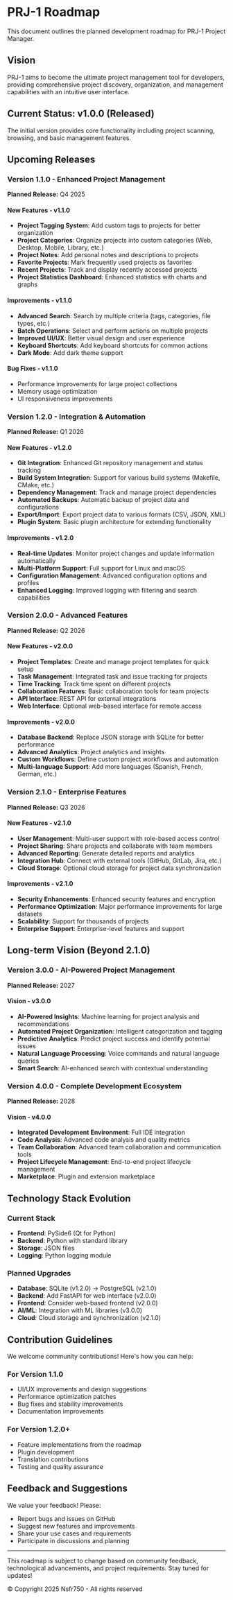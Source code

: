 # PRJ-1 Roadmap

This document outlines the planned development roadmap for PRJ-1 Project Manager.

## Vision

PRJ-1 aims to become the ultimate project management tool for developers, providing comprehensive project discovery, organization, and management capabilities with an intuitive user interface.

## Current Status: v1.0.0 (Released)

The initial version provides core functionality including project scanning, browsing, and basic management features.

## Upcoming Releases

### Version 1.1.0 - Enhanced Project Management

**Planned Release:** Q4 2025

#### New Features - v1.1.0

- **Project Tagging System**: Add custom tags to projects for better organization
- **Project Categories**: Organize projects into custom categories (Web, Desktop, Mobile, Library, etc.)
- **Project Notes**: Add personal notes and descriptions to projects
- **Favorite Projects**: Mark frequently used projects as favorites
- **Recent Projects**: Track and display recently accessed projects
- **Project Statistics Dashboard**: Enhanced statistics with charts and graphs

#### Improvements - v1.1.0

- **Advanced Search**: Search by multiple criteria (tags, categories, file types, etc.)
- **Batch Operations**: Select and perform actions on multiple projects
- **Improved UI/UX**: Better visual design and user experience
- **Keyboard Shortcuts**: Add keyboard shortcuts for common actions
- **Dark Mode**: Add dark theme support

#### Bug Fixes - v1.1.0

- Performance improvements for large project collections
- Memory usage optimization
- UI responsiveness improvements

### Version 1.2.0 - Integration & Automation

**Planned Release:** Q1 2026

#### New Features - v1.2.0

- **Git Integration**: Enhanced Git repository management and status tracking
- **Build System Integration**: Support for various build systems (Makefile, CMake, etc.)
- **Dependency Management**: Track and manage project dependencies
- **Automated Backups**: Automatic backup of project data and configurations
- **Export/Import**: Export project data to various formats (CSV, JSON, XML)
- **Plugin System**: Basic plugin architecture for extending functionality

#### Improvements - v1.2.0

- **Real-time Updates**: Monitor project changes and update information automatically
- **Multi-Platform Support**: Full support for Linux and macOS
- **Configuration Management**: Advanced configuration options and profiles
- **Enhanced Logging**: Improved logging with filtering and search capabilities

### Version 2.0.0 - Advanced Features

**Planned Release:** Q2 2026

#### New Features - v2.0.0

- **Project Templates**: Create and manage project templates for quick setup
- **Task Management**: Integrated task and issue tracking for projects
- **Time Tracking**: Track time spent on different projects
- **Collaboration Features**: Basic collaboration tools for team projects
- **API Interface**: REST API for external integrations
- **Web Interface**: Optional web-based interface for remote access

#### Improvements - v2.0.0

- **Database Backend**: Replace JSON storage with SQLite for better performance
- **Advanced Analytics**: Project analytics and insights
- **Custom Workflows**: Define custom project workflows and automation
- **Multi-language Support**: Add more languages (Spanish, French, German, etc.)

### Version 2.1.0 - Enterprise Features

**Planned Release:** Q3 2026

#### New Features - v2.1.0

- **User Management**: Multi-user support with role-based access control
- **Project Sharing**: Share projects and collaborate with team members
- **Advanced Reporting**: Generate detailed reports and analytics
- **Integration Hub**: Connect with external tools (GitHub, GitLab, Jira, etc.)
- **Cloud Storage**: Optional cloud storage for project data synchronization

#### Improvements - v2.1.0

- **Security Enhancements**: Enhanced security features and encryption
- **Performance Optimization**: Major performance improvements for large datasets
- **Scalability**: Support for thousands of projects
- **Enterprise Support**: Enterprise-level features and support

## Long-term Vision (Beyond 2.1.0)

### Version 3.0.0 - AI-Powered Project Management

**Planned Release:** 2027

#### Vision - v3.0.0

- **AI-Powered Insights**: Machine learning for project analysis and recommendations
- **Automated Project Organization**: Intelligent categorization and tagging
- **Predictive Analytics**: Predict project success and identify potential issues
- **Natural Language Processing**: Voice commands and natural language queries
- **Smart Search**: AI-enhanced search with contextual understanding

### Version 4.0.0 - Complete Development Ecosystem

**Planned Release:** 2028

#### Vision - v4.0.0

- **Integrated Development Environment**: Full IDE integration
- **Code Analysis**: Advanced code analysis and quality metrics
- **Team Collaboration**: Advanced team collaboration and communication tools
- **Project Lifecycle Management**: End-to-end project lifecycle management
- **Marketplace**: Plugin and extension marketplace

## Technology Stack Evolution

### Current Stack

- **Frontend**: PySide6 (Qt for Python)
- **Backend**: Python with standard library
- **Storage**: JSON files
- **Logging**: Python logging module

### Planned Upgrades

- **Database**: SQLite (v1.2.0) → PostgreSQL (v2.1.0)
- **Backend**: Add FastAPI for web interface (v2.0.0)
- **Frontend**: Consider web-based frontend (v2.0.0)
- **AI/ML**: Integration with ML libraries (v3.0.0)
- **Cloud**: Cloud storage and synchronization (v2.1.0)

## Contribution Guidelines

We welcome community contributions! Here's how you can help:

### For Version 1.1.0

- UI/UX improvements and design suggestions
- Performance optimization patches
- Bug fixes and stability improvements
- Documentation improvements

### For Version 1.2.0+

- Feature implementations from the roadmap
- Plugin development
- Translation contributions
- Testing and quality assurance

## Feedback and Suggestions

We value your feedback! Please:
- Report bugs and issues on GitHub
- Suggest new features and improvements
- Share your use cases and requirements
- Participate in discussions and planning

---

This roadmap is subject to change based on community feedback, technological advancements, and project requirements. Stay tuned for updates!

© Copyright 2025 Nsfr750 - All rights reserved
